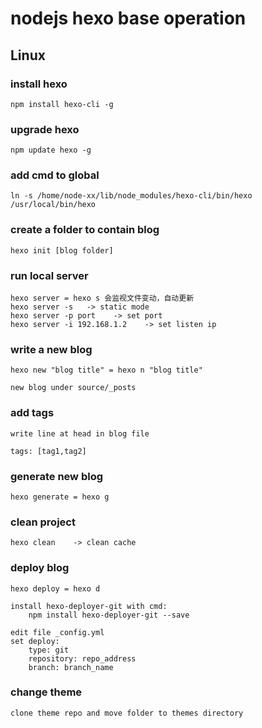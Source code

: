 # nodejs hexo base operation

## Linux

### install hexo 

    npm install hexo-cli -g

### upgrade hexo

    npm update hexo -g

### add cmd to global

    ln -s /home/node-xx/lib/node_modules/hexo-cli/bin/hexo /usr/local/bin/hexo

### create a folder to contain blog

    hexo init [blog folder]

### run local server

    hexo server = hexo s 会监视文件变动，自动更新
    hexo server -s   -> static mode
    hexo server -p port    -> set port
    hexo server -i 192.168.1.2    -> set listen ip

### write a new blog

    hexo new "blog title" = hexo n "blog title"

    new blog under source/_posts

### add tags

    write line at head in blog file

    tags: [tag1,tag2]

### generate new blog

    hexo generate = hexo g

### clean project

    hexo clean    -> clean cache

### deploy blog

    hexo deploy = hexo d

    install hexo-deployer-git with cmd:
        npm install hexo-deployer-git --save

    edit file _config.yml
    set deploy:
        type: git
        repository: repo_address
        branch: branch_name

### change theme

    clone theme repo and move folder to themes directory

